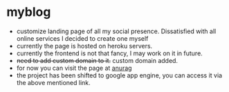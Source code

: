 myblog
======

* customize landing page of all my social presence. Dissatisfied with all online services I decided to create one myself
* currently the page is hosted on heroku servers.
* currently the frontend is not that fancy, I may work on it in future.
* ~~need to add custom domain to it.~~ custom domain added.
* for now you can visit the page at [anurag](http://www.anuragkr.in/)
* the project has been shifted to google app engine, you can access it via the above mentioned link.
